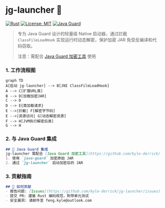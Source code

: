 # jg-launcher 🔐
[![Rust](https://img.shields.io/badge/Rust-1.41+-red)](https://rust-lang.org)
[![License: MIT](https://img.shields.io/badge/License-MIT-blue.svg)](LICENSE)
[![Java Guard](https://img.shields.io/badge/Integration-Java_Guard-orange)](https://github.com/kyle-derrick/java-guard)

> 专为 Java Guard 设计的轻量级 Native 启动器，通过拦截 `ClassFileLoadHook` 实现运行时动态解密，保护加密 JAR 免受反编译和代码窃取。
> 
> 注意：需配合 [Java Guard 加密工具](https://github.com/kyle-derrick/java-guard) 使用
> 

### 1. **工作流程图**
```mermaid
graph TD
A[启动 jg-launcher] --> B[JNI ClassFileLoadHook]
A --> C[扩展URL类]
B --> D[加载加密JAR]
C --> D
D --> E{类加载请求}
E -->|拦截| F[解密字节码]
E -->|资源访问| G[动态解密资源]
F --> H[JVM执行解密后类]
G --> H
```

### 2. **与 Java Guard 集成**
```markdown
## 🔗 Java Guard 集成
jg-launcher 需配合 [Java Guard 加密工具](https://github.com/kyle-derrick/java-guard) 使用：
1. 使用 `java-guard` 加密原始 JAR
2. 通过 `jg-launcher` 启动加密后的 JAR
```

### 3. **贡献指南**
```markdown
## 🤝 如何贡献
- 报告问题: [Issues](https://github.com/kyle-derrick/jg-launcher/issues)
- 提交 PR: 遵循 Rust 编码规范，附带单元测试
- 安全漏洞: 请邮件至 feng.kyle@outlook.com
```